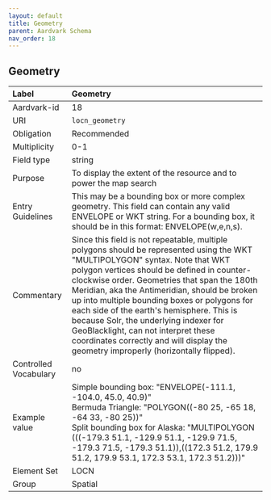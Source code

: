 ```yaml
---
layout: default
title: Geometry
parent: Aardvark Schema
nav_order: 18
---
```


## Geometry

| Label                 | Geometry                                                                                                        |
|:----------------------|:-------------------------------------------------------------------------------------------------------------------------|
| Aardvark-id           | 18                                                                                                                       |
| URI                   | `locn_geometry`                                                                                                          |
| Obligation            | Recommended                                                                                                              |
| Multiplicity          | 0-1                                                                                                                      |
| Field type            | string                                                                                                                   |
| Purpose               | To display the extent of the resource and to power the map search                                                        |
| Entry Guidelines      | This may be a bounding box or more complex geometry. This field can contain any valid ENVELOPE or WKT string. For a bounding box, it should be in this format: ENVELOPE(w,e,n,s). |
| Commentary            |  Since this field is not repeatable, multiple polygons should be represented using the WKT "MULTIPOLYGON" syntax.  Note that WKT polygon vertices should be defined in counter-clockwise order.  Geometries that span the 180th Meridian, aka the Antimeridian, should be broken up into multiple bounding boxes or polygons for each side of the earth's hemisphere. This is because Solr, the underlying indexer for GeoBlacklight, can not interpret these coordinates correctly and will display the geometry improperly (horizontally flipped).  |
| Controlled Vocabulary | no                                                                                                                       |
| Example value         | Simple bounding box: "ENVELOPE(-111.1, -104.0, 45.0, 40.9)"<br>Bermuda Triangle: "POLYGON((-80 25, -65 18, -64 33, -80 25))"<br>Split bounding box for Alaska: "MULTIPOLYGON (((-179.3 51.1, -129.9 51.1, -129.9 71.5, -179.3 71.5, -179.3 51.1)),((172.3 51.2, 179.9 51.2, 179.9 53.1, 172.3 53.1, 172.3 51.2)))"  |
| Element Set           | LOCN                                                                                                              |
| Group                 | Spatial                                                                                                                  |
